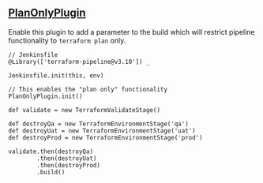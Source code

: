 ## [PlanOnlyPlugin](../src/PlanOnlyPlugin.groovy)

Enable this plugin to add a parameter to the build which will restrict pipeline functionality to `terraform plan` only.

```
// Jenkinsfile
@Library(['terraform-pipeline@v3.10']) _

Jenkinsfile.init(this, env)

// This enables the "plan only" functionality
PlanOnlyPlugin.init()

def validate = new TerraformValidateStage()

def destroyQa = new TerraformEnvironmentStage('qa')
def destroyUat = new TerraformEnvironmentStage('uat')
def destroyProd = new TerraformEnvironmentStage('prod')

validate.then(destroyQa)
        .then(destroyUat)
        .then(destroyProd)
        .build()
```
